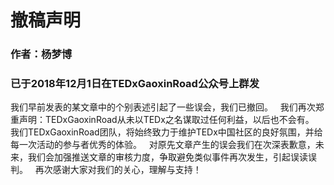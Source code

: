# 撤稿声明
### 作者：杨梦博
### 已于2018年12月1日在TEDxGaoxinRoad公众号上群发

我们早前发表的某文章中的个别表述引起了一些误会，我们已撤回。
 
我们再次郑重声明：TEDxGaoxinRoad从未以TEDx之名谋取过任何利益，以后也不会有。
 
我们TEDxGaoxinRoad团队，将始终致力于维护TEDx中国社区的良好氛围，并给每一次活动的参与者优秀的体验。
 
对原先文章产生的误会我们在次深表歉意，未来，我们会加强推送文章的审核力度，争取避免类似事件再次发生，引起误读误判。
 
再次感谢大家对我们的关心，理解与支持！
